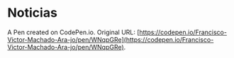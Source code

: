 # Noticias

A Pen created on CodePen.io. Original URL: [https://codepen.io/Francisco-Victor-Machado-Ara-jo/pen/WNqpGRe](https://codepen.io/Francisco-Victor-Machado-Ara-jo/pen/WNqpGRe).

